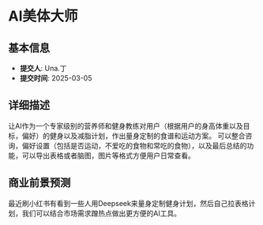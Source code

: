 # AI美体大师

## 基本信息
- **提交人**: Una.丁
- **提交时间**: 2025-03-05

## 详细描述
让AI作为一个专家级别的营养师和健身教练对用户（根据用户的身高体重以及目标，偏好）的健身以及减脂计划，作出量身定制的食谱和运动方案。
可以整合咨询，偏好设置（包括是否运动，不爱吃的食物和常吃的食物），以及最后总结的功能，可以导出表格或者脑图，图片等格式方便用户日常查看。

## 商业前景预测
最近刷小红书有看到一些人用Deepseek来量身定制健身计划，然后自己拉表格计划，我们可以结合市场需求蹭热点做出更方便的AI工具。

